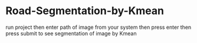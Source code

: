 # Road-Segmentation-by-Kmean
run project 
then enter path of image from your system 
then press enter 
then press submit to see segmentation of image by Kmean
